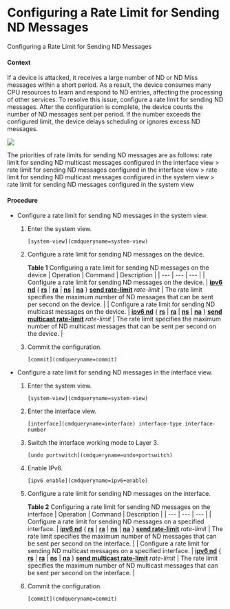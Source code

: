 Configuring a Rate Limit for Sending ND Messages
================================================

Configuring a Rate Limit for Sending ND Messages

#### Context

If a device is attacked, it receives a large number of ND or ND Miss messages within a short period. As a result, the device consumes many CPU resources to learn and respond to ND entries, affecting the processing of other services. To resolve this issue, configure a rate limit for sending ND messages. After the configuration is complete, the device counts the number of ND messages sent per period. If the number exceeds the configured limit, the device delays scheduling or ignores excess ND messages.

![](public_sys-resources/note_3.0-en-us.png) 

The priorities of rate limits for sending ND messages are as follows: rate limit for sending ND multicast messages configured in the interface view > rate limit for sending ND messages configured in the interface view > rate limit for sending ND multicast messages configured in the system view > rate limit for sending ND messages configured in the system view



#### Procedure

* Configure a rate limit for sending ND messages in the system view.
  1. Enter the system view.
     
     
     ```
     [system-view](cmdqueryname=system-view)
     ```
  2. Configure a rate limit for sending ND messages on the device.
     
     
     
     **Table 1** Configuring a rate limit for sending ND messages on the device
     | Operation | Command | Description |
     | --- | --- | --- |
     | Configure a rate limit for sending ND messages on the device. | [**ipv6 nd**](cmdqueryname=ipv6+nd) { [**rs**](cmdqueryname=rs) | [**ra**](cmdqueryname=ra) | [**ns**](cmdqueryname=ns) | [**na**](cmdqueryname=na) } [**send rate-limit**](cmdqueryname=send+rate-limit) *rate-limit* | The rate limit specifies the maximum number of ND messages that can be sent per second on the device. |
     | Configure a rate limit for sending ND multicast messages on the device. | [**ipv6 nd**](cmdqueryname=ipv6+nd) { [**rs**](cmdqueryname=rs) | [**ra**](cmdqueryname=ra) | [**ns**](cmdqueryname=ns) | [**na**](cmdqueryname=na) } [**send multicast rate-limit**](cmdqueryname=send+multicast+rate-limit) *rate-limit* | The rate limit specifies the maximum number of ND multicast messages that can be sent per second on the device. |
  3. Commit the configuration.
     
     
     ```
     [commit](cmdqueryname=commit)
     ```
* Configure a rate limit for sending ND messages in the interface view.
  1. Enter the system view.
     
     
     ```
     [system-view](cmdqueryname=system-view)
     ```
  2. Enter the interface view.
     
     
     ```
     [interface](cmdqueryname=interface) interface-type interface-number
     ```
  3. Switch the interface working mode to Layer 3.
     
     
     ```
     [undo portswitch](cmdqueryname=undo+portswitch)
     ```
  4. Enable IPv6.
     
     
     ```
     [ipv6 enable](cmdqueryname=ipv6+enable)
     ```
  5. Configure a rate limit for sending ND messages on the interface.
     
     
     
     **Table 2** Configuring a rate limit for sending ND messages on the interface
     | Operation | Command | Description |
     | --- | --- | --- |
     | Configure a rate limit for sending ND messages on a specified interface. | [**ipv6 nd**](cmdqueryname=ipv6+nd) { [**rs**](cmdqueryname=rs) | [**ra**](cmdqueryname=ra) | [**ns**](cmdqueryname=ns) | [**na**](cmdqueryname=na) } [**send rate-limit**](cmdqueryname=send+rate-limit) *rate-limit* | The rate limit specifies the maximum number of ND messages that can be sent per second on the interface. |
     | Configure a rate limit for sending ND multicast messages on a specified interface. | [**ipv6 nd**](cmdqueryname=ipv6+nd) { [**rs**](cmdqueryname=rs) | [**ra**](cmdqueryname=ra) | [**ns**](cmdqueryname=ns) | [**na**](cmdqueryname=na) } [**send multicast rate-limit**](cmdqueryname=send+multicast+rate-limit) *rate-limit* | The rate limit specifies the maximum number of ND multicast messages that can be sent per second on the interface. |
  6. Commit the configuration.
     
     
     ```
     [commit](cmdqueryname=commit)
     ```
